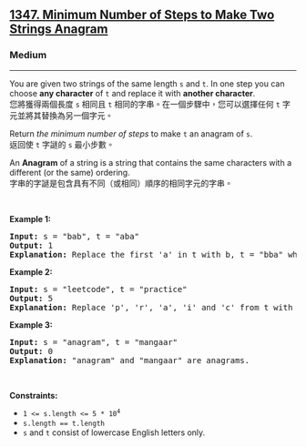 <h2><a href="https://leetcode.com/problems/minimum-number-of-steps-to-make-two-strings-anagram/">1347. Minimum Number of Steps to Make Two Strings Anagram</a></h2><h3>Medium</h3><hr><div><p data-immersive-translate-walked="f26d734e-d734-4a6c-af3a-7db6d0ceca53" data-immersive-translate-paragraph="1">You are given two strings of the same length <code data-immersive-translate-walked="f26d734e-d734-4a6c-af3a-7db6d0ceca53">s</code> and <code data-immersive-translate-walked="f26d734e-d734-4a6c-af3a-7db6d0ceca53">t</code>. In one step you can choose <strong data-immersive-translate-walked="f26d734e-d734-4a6c-af3a-7db6d0ceca53">any character</strong> of <code data-immersive-translate-walked="f26d734e-d734-4a6c-af3a-7db6d0ceca53">t</code> and replace it with <strong data-immersive-translate-walked="f26d734e-d734-4a6c-af3a-7db6d0ceca53">another character</strong>.<font class="notranslate immersive-translate-target-wrapper" lang="zh-TW" data-immersive-translate-translation-element-mark="1"><br><font class="notranslate immersive-translate-target-translation-theme-none immersive-translate-target-translation-block-wrapper-theme-none immersive-translate-target-translation-block-wrapper" data-immersive-translate-translation-element-mark="1"><font class="notranslate immersive-translate-target-inner immersive-translate-target-translation-theme-none-inner" data-immersive-translate-translation-element-mark="1">您將獲得兩個長度 <code data-immersive-translate-walked="f26d734e-d734-4a6c-af3a-7db6d0ceca53">s</code> 相同且 <code data-immersive-translate-walked="f26d734e-d734-4a6c-af3a-7db6d0ceca53">t</code> 相同的字串。在一個步驟中，您可以選擇任何 <code data-immersive-translate-walked="f26d734e-d734-4a6c-af3a-7db6d0ceca53">t</code> 字元並將其替換為另一個字元。</font></font></font></p>

<p data-immersive-translate-walked="f26d734e-d734-4a6c-af3a-7db6d0ceca53" data-immersive-translate-paragraph="1">Return <em data-immersive-translate-walked="f26d734e-d734-4a6c-af3a-7db6d0ceca53">the minimum number of steps</em> to make <code data-immersive-translate-walked="f26d734e-d734-4a6c-af3a-7db6d0ceca53">t</code> an anagram of <code data-immersive-translate-walked="f26d734e-d734-4a6c-af3a-7db6d0ceca53">s</code>.<font class="notranslate immersive-translate-target-wrapper" lang="zh-TW" data-immersive-translate-translation-element-mark="1"><br><font class="notranslate immersive-translate-target-translation-theme-none immersive-translate-target-translation-block-wrapper-theme-none immersive-translate-target-translation-block-wrapper" data-immersive-translate-translation-element-mark="1"><font class="notranslate immersive-translate-target-inner immersive-translate-target-translation-theme-none-inner" data-immersive-translate-translation-element-mark="1">返回使 <code data-immersive-translate-walked="f26d734e-d734-4a6c-af3a-7db6d0ceca53">t</code> 字謎的 <code data-immersive-translate-walked="f26d734e-d734-4a6c-af3a-7db6d0ceca53">s</code> 最小步數。</font></font></font></p>

<p data-immersive-translate-walked="f26d734e-d734-4a6c-af3a-7db6d0ceca53" data-immersive-translate-paragraph="1">An <strong data-immersive-translate-walked="f26d734e-d734-4a6c-af3a-7db6d0ceca53">Anagram</strong> of a string is a string that contains the same characters with a different (or the same) ordering.<font class="notranslate immersive-translate-target-wrapper" lang="zh-TW" data-immersive-translate-translation-element-mark="1"><br><font class="notranslate immersive-translate-target-translation-theme-none immersive-translate-target-translation-block-wrapper-theme-none immersive-translate-target-translation-block-wrapper" data-immersive-translate-translation-element-mark="1"><font class="notranslate immersive-translate-target-inner immersive-translate-target-translation-theme-none-inner" data-immersive-translate-translation-element-mark="1">字串的字謎是包含具有不同（或相同）順序的相同字元的字串。</font></font></font></p>

<p>&nbsp;</p>
<p><strong class="example">Example 1:</strong></p>

<pre><strong>Input:</strong> s = "bab", t = "aba"
<strong>Output:</strong> 1
<strong>Explanation:</strong> Replace the first 'a' in t with b, t = "bba" which is anagram of s.
</pre>

<p><strong class="example">Example 2:</strong></p>

<pre><strong>Input:</strong> s = "leetcode", t = "practice"
<strong>Output:</strong> 5
<strong>Explanation:</strong> Replace 'p', 'r', 'a', 'i' and 'c' from t with proper characters to make t anagram of s.
</pre>

<p><strong class="example">Example 3:</strong></p>

<pre><strong>Input:</strong> s = "anagram", t = "mangaar"
<strong>Output:</strong> 0
<strong>Explanation:</strong> "anagram" and "mangaar" are anagrams. 
</pre>

<p>&nbsp;</p>
<p><strong>Constraints:</strong></p>

<ul>
	<li><code>1 &lt;= s.length &lt;= 5 * 10<sup>4</sup></code></li>
	<li><code>s.length == t.length</code></li>
	<li><code>s</code> and <code>t</code> consist of lowercase English letters only.</li>
</ul>
</div>